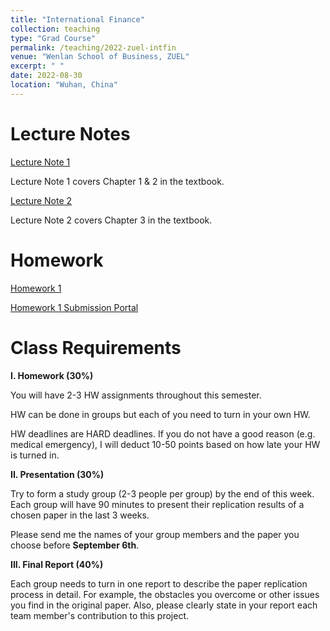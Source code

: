 ```yaml
---
title: "International Finance"
collection: teaching
type: "Grad Course"
permalink: /teaching/2022-zuel-intfin
venue: "Wenlan School of Business, ZUEL"
excerpt: " "
date: 2022-08-30
location: "Wuhan, China"
---
```


# Lecture Notes

[Lecture Note 1](https://github.com/Anonymous-Y/my_website/blob/a255ef9a2c5f1f7e0f1330e4d5529baecb3cda2f/files/ZUEL/international_finance/IntelFin_1.pdf)

Lecture Note 1 covers Chapter 1 & 2 in the textbook.

[Lecture Note 2](https://github.com/Anonymous-Y/my_website/blob/19e6658e32e6b94d79e59374c91c9b29335b919e/files/ZUEL/international_finance/slide2.pdf)

Lecture Note 2 covers Chapter 3 in the textbook.

# Homework

[Homework 1](https://github.com/Anonymous-Y/my_website/blob/49bcce60652e80316448f900cd933bfaab18fd61/files/ZUEL/international_finance/International%20Finance%20Homework%201.pdf)

[Homework 1 Submission Portal](https://docs.qq.com/form/page/DU2dIWGJxVUJPckd5)

# Class Requirements

**I. Homework (30%)**

You will have 2-3 HW assignments throughout this semester.

HW can be done in groups but each of you need to turn in your own HW.

HW deadlines are HARD deadlines. If you do not have a good reason (e.g. medical emergency), I will deduct 10-50 points based on how late your HW is turned in.

**II. Presentation (30%)**

Try to form a study group (2-3 people per group) by the end of this week. Each group will have 90 minutes to present their replication results of a chosen paper in the last 3 weeks. 

Please send me the names of your group members and the paper you choose before **September 6th**. 

**III. Final Report (40%)**

Each group needs to turn in one report to describe the paper replication process in detail. For example, the obstacles you overcome or other issues you find in the original paper. Also, please clearly state in your report each team member's contribution to this project.   

